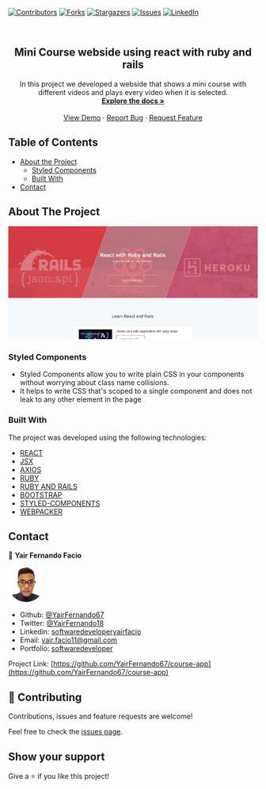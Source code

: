 [![Contributors][contributors-shield]][contributors-url]
[![Forks][forks-shield]][forks-url]
[![Stargazers][stars-shield]][stars-url]
[![Issues][issues-shield]][issues-url]
[![LinkedIn][linkedin-shield2]][linkedin-url2]

<!-- PROJECT LOGO -->
<br />
<p align="center">
 <h2 align="center"> Mini Course webside using react with ruby and rails </h2>

  <p align="center">
      In this project we developed a webside that shows a mini course with
different videos and plays every video when it is selected.
    <br />
    <a href="https://github.com/YairFernando67/course-app"><strong>Explore the docs »</strong></a>
    <br />
    <br />
    <a href="https://github.com/YairFernando67/course-app">View Demo</a>
    ·
    <a href="https://github.com/YairFernando67/course-app/issues">Report Bug</a>
    ·
    <a href="https://github.com/YairFernando67/course-app/issues">Request Feature</a>
  </p>

</p>

## Table of Contents
* [About the Project](#about-the-project)
  * [Styled Components](#Styled-Components)
  * [Built With](#built-with)
* [Contact](#contact)

## About The Project

![Screenshot Image](app/assets/images/logoRepo.jpeg) 

### Styled Components
* Styled Components allow you to write plain CSS in your components without worrying about class name collisions. 
* It helps to write CSS that's scoped to a single component and does not leak to any other element in the page

### Built With
The project was developed using the following technologies:
- [REACT](https://es.reactjs.org/)
- [JSX](https://reactjs.org/docs/introducing-jsx.html)
- [AXIOS](https://github.com/axios/axios)
- [RUBY](https://www.ruby-lang.org/es/)
- [RUBY AND RAILS](https://rubyonrails.org/)
- [BOOTSTRAP](https://getbootstrap.com/docs/4.3/getting-started/introduction/)
- [STYLED-COMPONENTS](https://www.styled-components.com/)
- [WEBPACKER](https://github.com/rails/webpacker)

## Contact

👤 **Yair Fernando Facio**

<a href="https://yairfernando67.github.io/Portfolio/" target="_blank">
    
  ![Screenshot Image](app/assets/images/logo.jpg) 

</a>

- Github: [@YairFernando67](https://github.com/YairFernando67)
- Twitter: [@YairFernando18](https://twitter.com/YairFernando18)
- Linkedin: [softwaredeveloperyairfacio](https://www.linkedin.com/in/softwaredeveloperyairfacio/)
- Email: [yair.facio11@gmail.com](https://mail.google.com/mail/?view=cm&fs=1&tf=1&to=yair.facio11@gmail.com)
- Portfolio: [softwaredeveloper](https://yairfernando67.github.io/Portfolio/)

<p align="center">

  Project Link: [https://github.com/YairFernando67/course-app](https://github.com/YairFernando67/course-app)

</p>

## 🤝 Contributing

Contributions, issues and feature requests are welcome!

Feel free to check the [issues page](https://github.com/YairFernando67/course-app/issues).

## Show your support

Give a ⭐️ if you like this project!

<!-- MARKDOWN LINKS & IMAGES -->
[contributors-shield]: https://img.shields.io/github/contributors/YairFernando67/course-app.svg?style=flat-square
[contributors-url]: https://github.com/YairFernando67/course-app/graphs/contributors
[forks-shield]: https://img.shields.io/github/forks/YairFernando67/course-app.svg?style=flat-square
[forks-url]: https://github.com/YairFernando67/course-app/network/members
[stars-shield]: https://img.shields.io/github/stars/YairFernando67/course-app.svg?style=flat-square
[stars-url]: https://github.com/YairFernando67/course-app/stargazers
[issues-shield]: https://img.shields.io/github/issues/YairFernando67/course-app.svg?style=flat-square
[issues-url]: https://github.com/YairFernando67/course-app/issues
[license-shield]: https://img.shields.io/github/license/YairFernando67/course-app.svg?style=flat-square
[license-url]: https://github.com/YairFernando67/course-app/blob/master/LICENSE.txt
[linkedin-shield2]: https://img.shields.io/badge/-LinkedIn-black.svg?style=flat-square&logo=linkedin&colorB=555
[linkedin-url2]: https://www.linkedin.com/in/softwaredeveloperyairfacio/

